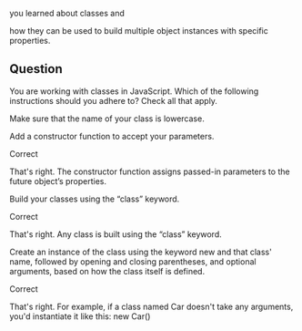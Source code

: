 
you learned about classes and 

how they can be used to build multiple object instances with specific properties.
## Question

You are working with classes in JavaScript. Which of the following instructions should you adhere to? Check all that apply.

Make sure that the name of your class is lowercase.

Add a constructor function to accept your parameters.

Correct

That's right. The constructor function assigns passed-in parameters to the future object’s properties.

Build your classes using the “class” keyword.

Correct

That's right. Any class is built using the “class” keyword.

Create an instance of the class using the keyword new and that class' name, followed by opening and closing parentheses, and optional arguments, based on how the class itself is defined.

Correct

That's right. For example, if a class named Car doesn't take any arguments, you'd instantiate it like this: new Car()
